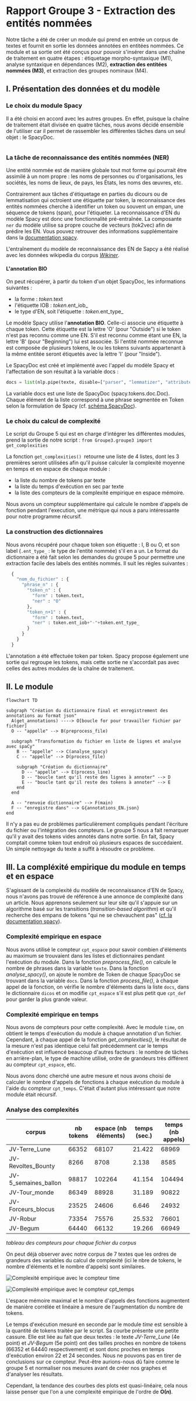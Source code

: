 # Rapport Groupe 3 - Extraction des entités nommées

Notre tâche a été de créer un module qui prend en entrée un corpus de textes et fournit en sortie les données annotées en entitées nommées. Ce module et sa sortie ont été conçus pour pouvoir s'insérer dans une chaîne de traitement en quatre étapes : étiquetage morpho-syntaxique (M1), analyse syntaxique en dépendances (M2), **extraction des entitées nommées (M3)**, et extraction des groupes nominaux (M4).

## I. Présentation des données et du modèle

### Le choix du module Spacy

Il a été choisi en accord avec les autres groupes. En effet, puisque la chaîne de traitement était divisée en quatre tâches, nous avons décidé ensemble de l'utiliser car il permet de rassembler les différentes tâches dans un seul objet : le SpacyDoc.

<img title="schema d'un doc spacy" src="https://github.com/AgatheWallet/Projet_M2S2_Pap/blob/main/Groupe3/images/SpacyDoc.png" alt="" align="center">

### La tâche de reconnaissance des entités nommées (NER)

Une entité nommée est de manière globale tout mot forme qui pourrait être assimilé à un nom propre : les noms de personnes ou d'organisations, les sociétés, les noms de lieux, de pays, les États, les noms des œuvres, etc.

Contrairement aux tâches d'étiquetage en parties du dicours ou de lemmatisation qui octroient une étiquette par token, la reconnaissance des entités nommées cherche à identifier un token ou souvent un empan, une séquence de tokens (span), pour l'étiqueter. La reconnaissance d'EN du modèle Spacy est donc une fonctionnalité pré-entraînée. La composante `ner` du modèle utilise sa propre couche de vecteurs (tok2vec) afin de prédire les EN. Vous pouvez retrouver des informations supplémentaire dans la [documentation spacy](https://spacy.io/api/entityrecognizer).

L'entraînement du modèle de reconnaissance des EN de Sapcy a été réalisé avec les données wikipedia du corpus [*Wikiner*](https://figshare.com/articles/dataset/Learning_multilingual_named_entity_recognition_from_Wikipedia/5462500).

#### L'annotation BIO

On peut récupérer, à partir du token d'un objet SpacyDoc, les informations suivantes : 

- la forme : *token*.text
- l'étiquette IOB : *token*.ent_iob_
- le type d'EN, soit l'étiquette : *token*.ent_type_

Le modèle Spacy utilise l'**annotation BIO**. Celle-ci associe une étiquette à chaque token. Cette étiquette est la lettre 'O' (pour "Outside") si le token n'est pas reconnu comme une EN. S'il est reconnu comme étant une EN, la lettre 'B' (pour "Beginning") lui est associée. Si l'entité nommée reconnue est composée de plusieurs tokens, le ou les tokens suivants appartenant à la même entitée seront étiquetés avec la lettre 'I' (pour "Inside").

Le SpacyDoc est créé et implémenté avec l'appel du modèle Spacy et l'affectation de son résultat à la variable docs : 

```python
docs = list(nlp.pipe(texte, disable=["parser", "lemmatizer", "attribute_ruler"]))
```

La variable docs est une liste de SpacyDoc (spacy.tokens.doc.Doc). Chaque élément de la liste correspond à une phrase segmentée en Token selon la formulation de Spacy (cf. [schéma SpacyDoc](https://github.com/AgatheWallet/Projet_M2S2_Pap/blob/main/Groupe3/rapport_groupe3.md#le-choix-du-module-spacy)).

### Le choix du calcul de complexité

Le script du Groupe 5 qui est en charge d'intégrer les différentes modules, prend la sortie de notre script : `from Groupe3.groupe3 import get_complexities`

La fonction `get_complexities() `retourne une liste de 4 listes, dont les 3 premières seront utilisées afin qu'il puisse calculer la complexité moyenne en temps et en espace de chaque module : 

- la liste du nombre de tokens par texte
- la liste du temps d'exécution en sec par texte
- la liste des compteurs de la complexité empirique en espace mémoire. 

Nous avons un compteur supplémentaire qui calcule le nombre d'appels de fonction pendant l'execution, une métrique qui nous a paru intéressante pour notre programme récursif. 

### La construction des dictionnaires

Nous avons récupéré pour chaque token son étiquette : I, B ou O, et son label (`.ent_type_` : le type de l'entité nommée) s'il en a un. Le format du dictionnaire a été fait selon les demandes du groupe 5 pour permettre une extraction facile des labels des entités nommés. Il suit les règles suivantes :

```python
  {
    "nom_du_fichier" : {
      "phrase_n" : {
        "token_n" : {
          "form" : token.text,
          "ner" : "O"
        },
        "token_n+1" : {
          "form" : token.text,
          "ner" : token.ent_iob+"-"+token.ent_type_
        }
      }
    }
  }
```

L'annotation a été effectuée token par token. Spacy propose également une sortie qui regroupe les tokens, mais cette sortie ne s'accordait pas avec celles des autres modules de la chaîne de traitement.

## II. Le module

```mermaid
flowchart TD

subgraph "Création du dictionnaire final et enregistrement des annotations au format json"
  A(get_annotations) ----> O[boucle for pour travailler fichier par fichier]
  O -- "appelle" --> B(preprocess_file)

  subgraph "Transformation du fichier en liste de lignes et analyse avec spaCy"
    B -- "appelle" --> C(analyse_spacy)
    C -- "appelle" --> D(process_file)

    subgraph "Création du dictionnaire"
      D -- "appelle" --> E(process_line)
      D -- "boucle tant qu'il reste des lignes à annoter" --> D
      E -- "boucle tant qu'il reste des tokens à annoter" --> E
    end
  end

  A -- "renvoie dictionnaire" --> F(main)
  F -- "enregistre dans" --> G{annotations_EN.json}
end
```

Il n'y a pas eu de problèmes particulièrement compliqués pendant l'écriture du fichier ou l'intégration des compteurs. Le groupe 5 nous a fait remarquer qu'il y avait des tokens vides annotés dans notre sortie. En fait, Spacy comptait comme token tout endroit où plusieurs espaces de succédaient. Un simple nettoyage du texte a suffit à résoudre ce problème. 

## III. La compléxité empirique du module en temps et en espace

S'agissant de la complexité du modèle de reconnaissance d'EN de Spacy, nous n'avons pas trouvé de référence à une annonce de complexité dans un article. Nous apprenons seulement sur leur site qu'il s'appuie sur un algorithme basé sur les transitions (*transition-based algorithm*) et qu'il recherche des empans de tokens "qui ne se chevauchent pas" ([cf. la documentation spacy](https://spacy.io/api/entityrecognizer)).

### Complexité empirique en espace

Nous avons utilisé le compteur `cpt_espace` pour savoir combien d'éléments au maximum se trouvaient dans les listes et dictionnaires pendant l'exécution du module. Dans la fonction *preprocess_file()*, on calcule le nombre de phrases dans la variable `texte`. Dans la fonction *analyse_spacy()*, on ajoute le nombre de Token de chaque SpacyDoc se trouvant dans la variable `docs`. Dans la fonction *process_file()*, à chaque appel de la fonction, on vérifie le nombre d'éléments dans la liste `docs`, dans le dictionnaire `dicos` et on modifie `cpt_espace` s'il est plus petit que `cpt_def` pour garder la plus grande valeur.

### Complexité empirique en temps

Nous avons de compteurs pour cette complexité. Avec le module `time`, on obtient le temps d'exécution du module à chaque annotation d'un fichier. Cependant, à chaque appel de la fonction *get_complexities()*, le résultat de la mesure n'est pas identique celui fait précédemment car le temps d'exécution est influencé beaucoup d'autres facteurs : le nombre de tâches en arrière-plan, le type de machine utilisé, ordre de grandeurs très différent au compteur `cpt_espace`, etc.

Nous avons donc cherché une autre mesure et nous avons choisi de calculer le nombre d'appels de fonctions à chaque exécution du module à l'aide du compteur `cpt_temps`. C'était d'autant plus intéressant que notre module était récursif.

### Analyse des complexités

| corpus               | nb tokens | espace (nb éléments) | temps (sec.) | temps (nb appels) |
| -------------------- | --------- | -------------------- | ------------ | ----------------- |
| JV-Terre_Lune        | 66352     | 68107                | 21.422       | 68969             |
| JV-Revoltes_Bounty   | 8266      | 8708                 | 2.138        | 8585              |
| JV-5_semaines_ballon | 98817     | 102264               | 41.154       | 104494            |
| JV-Tour_monde        | 86349     | 88928                | 31.189       | 90822             |
| JV-Forceurs_blocus   | 23525     | 24606                | 6.646        | 24932             |
| JV-Robur             | 73354     | 75576                | 25.532       | 76601             |
| JV-Begum             | 64440     | 66132                | 19.266       | 66949             |
*tableau des compteurs pour chaque fichier du corpus*

On peut déjà observer avec notre corpus de 7 textes que les ordres de grandeurs des variables du calcul de complexité (ici le nbre de tokens, le nombre d'éléments et le nombre d'appels) sont similaires.

![Complexité empirique avec le compteur time](https://github.com/AgatheWallet/Projet_M2S2_Pap/blob/main/Groupe3/images/plot_temps_espace.png/ "Complexité empirique avec le compteur time")

![Complexité empirique avec le compteur cpt_temps](https://github.com/AgatheWallet/Projet_M2S2_Pap/blob/main/Groupe3/images/plot_appels_espace.png "Complexité empirique avec le compteur cp_temps")

L'espace mémoire maximal et le nombre d'appels des fonctions augmentent de manière corrélée et linéaire à mesure de l'augmentation du nombre de tokens. 

Le temps d'exécution mesuré en seconde par le module *time* est sensible à la quantité de tokens traitée par le script. Sa courbe présente une petite cassure. Elle est liée au fait que deux textes : le texte *JV-Terre_Lune* (4e point) et *JV-Begum* (5e point) ont des tailles proches en nombre de tokens (66352 et 64440 respectivement) et sont donc proches en temps d'exécution environ 22 et 24 secondes. Nous ne pouvons pas en tirer de conclusions sur ce compteur. Peut-être aurions-nous dû faire comme le groupe 5 et normaliser nos mesures avant de créer nos graphes et d'analyser les résultats.

Cependant, la tendance des courbes des plots est quasi-linéaire, cela nous laisse penser que l'on a une complexité empirique de l'ordre de **O(*n*)**.
